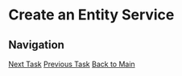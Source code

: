 # Create an Entity Service

## Navigation
[Next Task](https://github.com/dirigiblelabs/curriculum/blob/master/IvoYakov/DirigibleDoc/Guides/CreateUserInterface.md)
[Previous Task](https://github.com/dirigiblelabs/curriculum/blob/master/IvoYakov/DirigibleDoc/Guides/CreateDatabaseTable.md)
[Back to Main](https://github.com/dirigiblelabs/curriculum/blob/master/IvoYakov/DirigibleDoc/)
